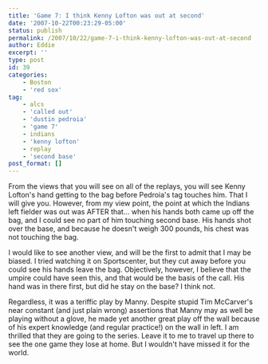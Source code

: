 ```yaml
---
title: 'Game 7: I think Kenny Lofton was out at second'
date: '2007-10-22T00:23:29-05:00'
status: publish
permalink: /2007/10/22/game-7-i-think-kenny-lofton-was-out-at-second
author: Eddie
excerpt: ''
type: post
id: 39
categories:
    - Boston
    - 'red sox'
tag:
    - alcs
    - 'called out'
    - 'dustin pedroia'
    - 'game 7'
    - indians
    - 'kenny lofton'
    - replay
    - 'second base'
post_format: []
---
```

From the views that you will see on all of the replays, you will see Kenny Lofton's hand getting to the bag before Pedroia's tag touches him. That I will give you. However, from my view point, the point at which the Indians left fielder was out was AFTER that... when his hands both came up off the bag, and I could see no part of him touching second base. His hands shot over the base, and because he doesn't weigh 300 pounds, his chest was not touching the bag.

I would like to see another view, and will be the first to admit that I may be biased. I tried watching it on Sportscenter, but they cut away before you could see his hands leave the bag. Objectively, however, I believe that the umpire could have seen this, and that would be the basis of the call. His hand was in there first, but did he stay on the base? I think not.

Regardless, it was a teriffic play by Manny. Despite stupid Tim McCarver's near constant (and just plain wrong) assertions that Manny may as well be playing without a glove, he made yet another great play off the wall because of his expert knowledge (and regular practice!) on the wall in left. I am thrilled that they are going to the series. Leave it to me to travel up there to see the one game they lose at home. But I wouldn't have missed it for the world.